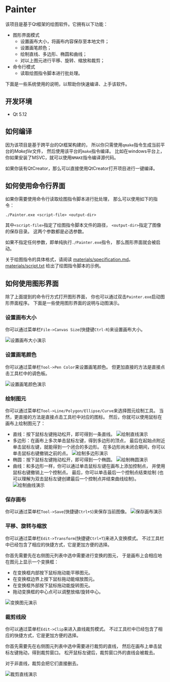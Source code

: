 # Painter
该项目是基于Qt框架的绘图软件。它拥有以下功能：
- 图形界面模式
  - 设置画布大小，将画布内容保存至本地文件；
  - 设置画笔颜色；
  - 绘制直线、多边形、椭圆和曲线；
  - 对以上图元进行平移、旋转、缩放和裁剪；
- 命令行模式
  - 读取绘图指令脚本进行批处理。
  
下面是一些系统使用的说明，以帮助你快速编译、上手该软件。

## 开发环境
- Qt 5.12

## 如何编译
因为该项目是基于跨平台的Qt框架构建的，
所以你只需使用`qmake`指令生成当前平台的*Makefile*文件，
然后使用该平台的`make`指令编译。
比如在windows平台上，你如果安装了MSVC，就可以使用`NMAKE`指令编译源代码。

如果你装有QtCreator，那么可以直接使用QtCreator打开项目进行一键编译。

## 如何使用命令行界面
如果你需要使用命令行读取绘图指令脚本进行批处理，
那么可以使用如下的指令：
```
./Painter.exe <script-file> <output-dir> 
```
其中`<script-file>`指定了绘图指令脚本文件的路径，
`<output-dir>`指定了图像的保存目录。
这两个参数都是必选参数。

如果不指定任何参数，即单纯执行`./Painter.exe`指令，
那么图形界面就会被启动。

关于绘图指令的具体格式，请阅读
[materials/specification.md](materials/specification.md)。
[materials/script.txt](materials/script.txt)
给出了绘图指令脚本的示例。

## 如何使用图形界面
除了上面提到的命令行方式打开图形界面，
你也可以通过双击`Painter.exe`启动图形界面程序。
下面是一些使用图形界面的说明与动图演示。

### 设置画布大小
你可以通过菜单栏`File->Canvas Size`(快捷键`Ctrl-R`)来设置画布大小。

![设置画布大小演示](materials/demo/canvas-resize.gif)

### 设置画笔颜色
你可以通过菜单栏`Tool->Pen Color`来设置画笔颜色。
但更加直接的方法是直接点击工具栏中的调色板。

![设置画笔颜色演示](materials/demo/pencolor-reset.gif)

### 绘制图元
你可以通过菜单栏`Tool->Line/Polygon/Ellipse/Curve`来选择图元绘制工具。
当然，更直接的方法是直接点击工具栏中对应的图标。
然后，你就可以使用鼠标在画布上绘制图元了：
- 直线：按下鼠标左键拖动松开，即可得到一条直线。
![绘制直线演示](materials/demo/draw-line.gif)
- 多边形：在画布上多次单击鼠标左键，得到多边形的顶点，
最后在起始点附近单击鼠标左键，就能得到一个闭合的多边形。
在多边形尚未闭合期间，你可以单击鼠标右键撤销之前的点。
![绘制多边形演示](materials/demo/draw-polygon.gif)
- 椭圆：按下鼠标左键拖动松开，即可得到一个椭圆。
![绘制椭圆演示](materials/demo/draw-ellipse.gif)
- 曲线：和多边形一样，你可以通过单击鼠标左键在画布上添加控制点，
并使用鼠标右键撤销上一个控制点。
最后，你可以单击最后一个控制点结束绘制
(也可以理解为双击鼠标左键创建最后一个控制点并结束曲线绘制)。
![绘制曲线演示](materials/demo/draw-curve.gif)

### 保存画布
你可以通过菜单栏`Tool->Save`(快捷键`Ctrl+S`)来保存当前图像。
![保存画布演示](materials/demo/save-canvas.gif)

### 平移、旋转与缩放
你可以通过菜单栏`Edit->Transform`(快捷键`Ctrl+T`)来进入变换模式。
不过工具栏中已经包含了相应的快捷方式，它是更加方便的选择。

你首先需要先在右侧图元列表中选中需要进行变换的图元，
于是画布上会相应地在图元上显示一个变换框：
- 在变换框内部按下鼠标拖动能平移图元。
- 在变换框边界上按下鼠标拖动能缩放图元。
- 在变换框外部按下鼠标拖动能旋转图元。
- 拖动变换框的中心点可以调整放缩/旋转中心。

![变换图元演示](materials/demo/transform.gif)

### 裁剪线段
你可以通过菜单栏`Edit->Clip`来进入直线裁剪模式。
不过工具栏中已经包含了相应的快捷方式，它是更加方便的选择。

你首先需要先在右侧图元列表中选中需要进行裁剪的直线，
然后在画布上单击鼠标左键拖动，得到裁剪窗口。
松开鼠标左键后，裁剪窗口外的直线会被裁去。

对于非直线，裁剪会把它们直接删去。

![裁剪直线演示](materials/demo/clip.gif)
